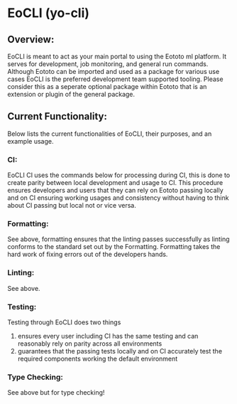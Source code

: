# EoCLI (yo-cli)

## Overview:
EoCLI is meant to act as your main portal to using the Eototo ml platform. It serves for
development, job monitoring, and general run commands. Although Eototo can be imported and used
as a package for various use cases EoCLI is the preferred development team supported tooling.
Please consider this as a seperate optional package within Eototo that is an extension or plugin
of the general package.

## Current Functionality:
Below lists the current functionalities of EoCLI, their purposes, and an example usage.

### CI:
EoCLI CI uses the commands below for processing during CI, this is done to create parity between
local development and usage to CI. This procedure ensures developers and users that they can rely
on Eototo passing locally and on CI ensuring working usages and consistency without having to think
about CI passing but local not or vice versa.

### Formatting:
See above, formatting ensures that the linting passes successfully as linting conforms to the standard set
out by the Formatting. Formatting takes the hard work of fixing errors out of the developers hands.

### Linting:
See above.

### Testing:
Testing through EoCLI does two things
1. ensures every user including CI has the same testing and can reasonably rely on parity across all environments
2. guarantees that the passing tests locally and on CI accurately test the required components working the default environment

### Type Checking:
See above but for type checking!